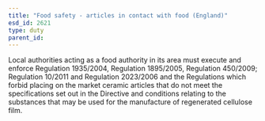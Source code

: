 ```yaml
---
title: "Food safety - articles in contact with food (England)"
esd_id: 2621
type: duty
parent_id:  
---
```


Local authorities acting as a food authority in its area must execute and enforce Regulation 1935/2004, Regulation 1895/2005, Regulation 450/2009; Regulation 10/2011 and Regulation 2023/2006 and the Regulations which forbid placing on the market ceramic articles that do not meet the specifications set out in the Directive and conditions relating to the substances that may be used for the manufacture of regenerated cellulose film.

